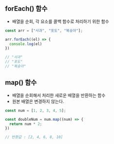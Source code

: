 ## forEach() 함수 
- 배열을 순회, 각 요소를 콜백 함수로 처리하기 위한 함수

```javascript
const arr = ["사과", "포도", "복숭아"];

arr.forEach((el) => {
  console.log(el) 
})

// "사과"
// "포도"
// "복숭아"
```

## map() 함수
- 배열을 순회해서 처리한 새로운 배열을 반환하는 함수
- 원본 배열은 변경하지 않는다.

```javascript
const num = [1, 2, 3, 4, 5];

const doubleNum = num.map((num) => {
  return num * 2;
})

// 반환값 : [2, 4, 6, 8, 10]
```